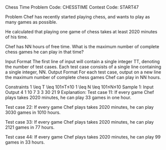 Chess Time
Problem Code:
CHESSTIME
Contest Code:
START47


Problem
Chef has recently started playing chess, and wants to play as many games as possible.

He calculated that playing one game of chess takes at least 2020 minutes of his time.

Chef has NN hours of free time. What is the maximum number of complete chess games he can play in that time?

Input Format
The first line of input will contain a single integer TT, denoting the number of test cases.
Each test case consists of a single line containing a single integer, NN.
Output Format
For each test case, output on a new line the maximum number of complete chess games Chef can play in NN hours.

Constraints
1 \leq T \leq 101≤T≤10
1 \leq N \leq 101≤N≤10
Sample 1:
Input
Output
4
1
10
7
3
3
30
21
9
Explanation:
Test case 11: If every game Chef plays takes 2020 minutes, he can play 33 games in one hour.

Test case 22: If every game Chef plays takes 2020 minutes, he can play 3030 games in 1010 hours.

Test case 33: If every game Chef plays takes 2020 minutes, he can play 2121 games in 77 hours.

Test case 44: If every game Chef plays takes 2020 minutes, he can play 99 games in 33 hours.
